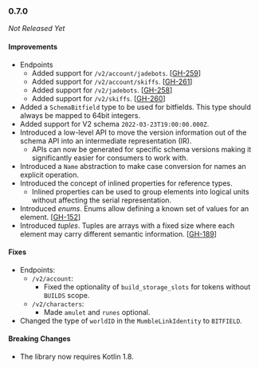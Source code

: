 ### 0.7.0

_Not Released Yet_

#### Improvements

- Endpoints
  - Added support for `/v2/account/jadebots`. [[GH-259](https://github.com/GW2ToolBelt/api-generator/issues/259)]
  - Added support for `/v2/account/skiffs`. [[GH-261](https://github.com/GW2ToolBelt/api-generator/issues/261)]
  - Added support for `/v2/jadebots`. [[GH-258](https://github.com/GW2ToolBelt/api-generator/issues/258)]
  - Added support for `/v2/skiffs`. [[GH-260](https://github.com/GW2ToolBelt/api-generator/issues/260)]
- Added a `SchemaBitfield` type to be used for bitfields. This type should
  always be mapped to 64bit integers.
- Added support for V2 schema `2022-03-23T19:00:00.000Z`.
- Introduced a low-level API to move the version information out of the schema
  API into an intermediate representation (IR).
  - APIs can now be generated for specific schema versions making it
    significantly easier for consumers to work with.
- Introduced a `Name` abstraction to make case conversion for names an explicit
  operation.
- Introduced the concept of inlined properties for reference types.
  - Inlined properties can be used to group elements into logical units without
    affecting the serial representation.
- Introduced _enums_. Enums allow defining a known set of values for an element. [[GH-152](https://github.com/GW2ToolBelt/api-generator/issues/152)]
- Introduced _tuples_. Tuples are arrays with a fixed size where each element
  may carry different semantic information. [[GH-189](https://github.com/GW2ToolBelt/api-generator/issues/189)]

#### Fixes

- Endpoints:
  - `/v2/account`:
    - Fixed the optionality of `build_storage_slots` for tokens without `BUILDS`
      scope.
  - `/v2/characters`:
    - Made `amulet` and `runes` optional. 
- Changed the type of `worldID` in the `MumbleLinkIdentity` to `BITFIELD`.

#### Breaking Changes

- The library now requires Kotlin 1.8.